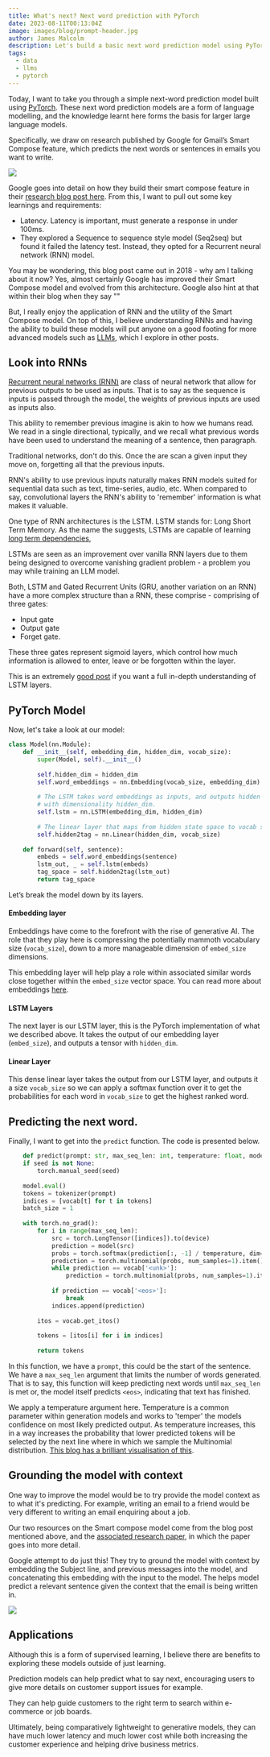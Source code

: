 ```yaml
---
title: What's next? Next word prediction with PyTorch
date: 2023-08-11T00:13:04Z
image: images/blog/prompt-header.jpg
author: James Malcolm
description: Let's build a basic next word prediction model using PyTorch and discuss the applications.
tags:
  - data
  - llms
  - pytorch
---
```

Today, I want to take you through a simple next-word prediction model built using [PyTorch](https://pytorch.org/). These next word prediction models are a form of language modelling, and the knowledge learnt here forms the basis for larger large language models.

Specifically, we draw on research published by Google for Gmail’s Smart Compose feature, which predicts the next words or sentences in emails you want to write.

![](/static/images/google.gif)

Google goes into detail on how they build their smart compose feature in their [research blog post here][1]. From this, I want to pull out some key learnings and requirements:

* Latency. Latency is important, must generate a response in under 100ms.
* They explored a Sequence to sequence style model (Seq2seq) but found it failed the latency test. Instead, they opted for a Recurrent neural network (RNN) model.

You may be wondering, this blog post came out in 2018 - why am I talking about it now? Yes, almost certainly Google has improved their Smart Compose model and evolved from this architecture. Google also hint at that within their blog when they say ""

But, I really enjoy the application of RNN and the utility of the Smart Compose model. On top of this, I believe understanding RNNs and having the ability to build these models will put anyone on a good footing for more advanced models such as [LLMs](/posts/llm-memory), which I explore in other posts.

## Look into RNNs

[Recurrent neural networks (RNN)][2] are class of neural network that allow for previous outputs to be used as inputs. That is to say as the sequence is inputs is passed through the model, the weights of previous inputs are used as inputs also.

This ability to remember previous imagine is akin to how we humans read. We read in a single directional, typically, and we recall what previous words have been used to understand the meaning of a sentence, then paragraph.

Traditional networks, don't do this. Once the are scan a given input they move on, forgetting all that the previous inputs.

RNN's ability to use previous inputs naturally makes RNN models suited for sequential data such as text, time-series, audio, etc. When compared to say, convolutional layers the RNN's ability to 'remember' information is what makes it valuable.

One type of RNN architectures is the LSTM. LSTM stands for: Long Short Term Memory. As the name the suggests, LSTMs are capable of learning [long term dependencies][3],

LSTMs are seen as an improvement over vanilla RNN layers due to them being designed to overcome vanishing gradient problem - a problem you may while training an LLM model.

Both, LSTM and Gated Recurrent Units (GRU, another variation on an RNN) have a more complex structure than a RNN, these comprise - comprising of three gates:

* Input gate
* Output gate
* Forget gate.

These three gates represent sigmoid layers, which control how much information is allowed to enter, leave or be forgotten within the layer.

This is an extremely [good post][3] if you want a full in-depth understanding of LSTM layers.

## PyTorch Model

Now, let's take a look at our model:

```python
class Model(nn.Module):
	def __init__(self, embedding_dim, hidden_dim, vocab_size):
		super(Model, self).__init__()
		
		self.hidden_dim = hidden_dim
		self.word_embeddings = nn.Embedding(vocab_size, embedding_dim)
		
		# The LSTM takes word embeddings as inputs, and outputs hidden states
		# with dimensionality hidden_dim.
		self.lstm = nn.LSTM(embedding_dim, hidden_dim)
		
		# The linear layer that maps from hidden state space to vocab size
		self.hidden2tag = nn.Linear(hidden_dim, vocab_size)
	
	def forward(self, sentence):
		embeds = self.word_embeddings(sentence)
		lstm_out, _ = self.lstm(embeds)
		tag_space = self.hidden2tag(lstm_out)
		return tag_space
```

Let’s break the model down by its layers.

#### Embedding layer

Embeddings have come to the forefront with the rise of generative AI. The role that they play here is compressing the potentially mammoth vocabulary size (`vocab_size`), down to a more manageable dimension of `embed_size` dimensions.

This embedding layer will help play a role within associated similar words close together within the `embed_size` vector space.  You can read more about embeddings [here](https://www.tensorflow.org/text/guide/word_embeddings#word_embeddings_2).

#### LSTM Layers

The next layer is our LSTM layer, this is the PyTorch implementation of what we described above. It takes the output of our embedding layer (`embed_size`), and outputs a tensor with `hidden_dim`.

#### Linear Layer

This dense linear layer takes the output from our LSTM layer, and outputs it a size `vocab_size` so we can apply a softmax function over it to get the probabilities for each word in `vocab_size` to get the highest ranked word.

## Predicting the next word.

Finally, I want to get into the `predict` function. The code is presented below.

```python
	def predict(prompt: str, max_seq_len: int, temperature: float, model, tokenizer, vocab, device, seed=None):
	if seed is not None:
		torch.manual_seed(seed)
		
	model.eval()
	tokens = tokenizer(prompt)
	indices = [vocab[t] for t in tokens]
	batch_size = 1
	
	with torch.no_grad():
		for i in range(max_seq_len):
			src = torch.LongTensor([indices]).to(device)
			prediction = model(src)
			probs = torch.softmax(prediction[:, -1] / temperature, dim=-1)
			prediction = torch.multinomial(probs, num_samples=1).item() # take one sample from the distribution
			while prediction == vocab['<unk>']:
				prediction = torch.multinomial(probs, num_samples=1).item()
			
			if prediction == vocab['<eos>']:
				break
			indices.append(prediction)
			
		itos = vocab.get_itos()
		
		tokens = [itos[i] for i in indices]
		
		return tokens
```

In this function, we have a `prompt`, this could be the start of the sentence. We have a `max_seq_len` argument that limits the number of words generated. That is to say, this function will keep predicting next words until `max_seq_len` is met or, the model itself predicts `<eos>`, indicating that text has finished.

We apply a temperature argument here. Temperature is a common parameter within generation models and works to 'temper' the models confidence on most likely predicted output. As temperature increases, this in a way increases the probability that lower predicted tokens will be selected by the next line where in which we sample the Multinomial distribution. [This blog has a brilliant visualisation of this][5].

## Grounding the model with context

One way to improve the model would be to try provide the model context as to what it's predicting. For example, writing an email to a friend would be very different to writing an email enquiring about a job.

Our two resources on the Smart compose model come from the blog post mentioned above, and the [associated research paper][4], in which the paper goes into more detail.

Google attempt to do just this! They try to ground the model with context by embedding the Subject line, and previous messages into the model, and concatenating this embedding with the input to the model. The helps model predict a relevant sentence given the context that the email is being written in.

![](https://2.bp.blogspot.com/-ilOCekdQP0Y/WvxdAt6fPZI/AAAAAAAACvE/2_bZTVZt2D8iwSeiKx1rB2rpTVbr_v9KQCLcBGAs/s640/model3.png)

## Applications

Although this is a form of supervised learning, I believe there are benefits to exploring these models outside of just learning.

Prediction models can help predict what to say next, encouraging users to give more details on customer support issues for example.

They can help guide customers to the right term to search within e-commerce or job boards.

Ultimately, being comparatively lightweight to generative models, they can have much lower latency and much lower cost while both increasing the customer experience and helping drive business metrics.


[1]:  https://blog.research.google/2018/05/smart-compose-using-neural-networks-to.html
[2]: https://stanford.edu/~shervine/teaching/cs-230/cheatsheet-recurrent-neural-networks
[3]: https://colah.github.io/posts/2015-08-Understanding-LSTMs/
[4]: https://arxiv.org/pdf/1906.00080.pdf
[5]: https://lukesalamone.github.io/posts/what-is-temperature/
